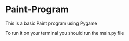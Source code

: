 # Paint-Program

This is a basic Paint program using Pygame

To run it on your terminal you should run the main.py file
